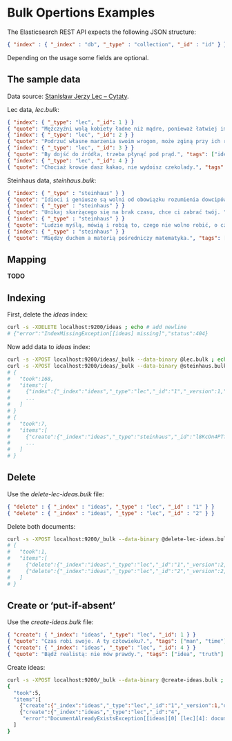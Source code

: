 # Bulk Opertions Examples

The Elasticsearch REST API expects the following JSON structure:

```json
{ "index" : { "_index" : "db", "_type" : "collection", "_id" : "id" } }
```
Depending on the usage some fields are optional.


## The sample data

Data source:
[Stanisław Jerzy Lec – Cytaty](http://cytaty.eu/autor/stanislawjerzylec.html).

Lec data, *lec.bulk*:

```json
{ "index": { "_type": "lec", "_id": 1 } }
{ "quote": "Mężczyźni wolą kobiety ładne niż mądre, ponieważ łatwiej im przychodzi patrzenie niż myślenie.", "tags": ["people", "women", "man"] }
{ "index": { "_type": "lec", "_id": 2 } }
{ "quote": "Podrzuć własne marzenia swoim wrogom, może zginą przy ich realizacji.", "tags": ["people", "dremas"] }
{ "index": { "_type": "lec", "_id": 3 } }
{ "quote": "By dojść do źródła, trzeba płynąć pod prąd.", "tags": ["idea"] }
{ "index": { "_type": "lec", "_id": 4 } }
{ "quote": "Chociaż krowie dasz kakao, nie wydoisz czekolady.", "tags": ["animal", "cow", "milk"] }
```

Steinhaus data, *steinhaus.bulk*:

```json
{ "index": { "_type" : "steinhaus" } }
{ "quote": "Idioci i geniusze są wolni od obowiązku rozumienia dowcipów.", "tags": ["people", "jokes", "man"] }
{ "index": { "_type" : "steinhaus" } }
{ "quote": "Unikaj skarżącego się na brak czasu, chce ci zabrać twój. ", "tags": ["people", "time"] }
{ "index": { "_type" : "steinhaus" } }
{ "quote": "Ludzie myślą, mówią i robią to, czego nie wolno robić, o czym nie wolno mówić ani myśleć.", "tags": ["people", "reflection"] }
{ "index": { "_type" : "steinhaus" } }
{ "quote": "Między duchem a materią pośredniczy matematyka.", "tags": ["matter", "spirit", "mathematics"] }
```


## Mapping

**TODO**


## Indexing

First, delete the *ideas* index:

```sh
curl -s -XDELETE localhost:9200/ideas ; echo # add newline
# {"error":"IndexMissingException[[ideas] missing]","status":404}
```
Now add data to *ideas* index:

```sh
curl -s -XPOST localhost:9200/ideas/_bulk --data-binary @lec.bulk ; echo
curl -s -XPOST localhost:9200/ideas/_bulk --data-binary @steinhaus.bulk ; echo
# {
#   "took":168,
#   "items":[
#     {"index":{"_index":"ideas","_type":"lec","_id":"1","_version":1,"ok":true}},
#     ...
#   ]
# }
# {
#   "took":7,
#   "items":[
#     {"create":{"_index":"ideas","_type":"steinhaus","_id":"l8KcOn4PTfS4u9c51Aaeqg","_version":1,"ok":true}},
#     ...
#   ]
# }
```

## Delete

Use the *delete-lec-ideas.bulk* file:

```json
{ "delete" : { "_index" : "ideas", "_type" : "lec", "_id" : "1" } }
{ "delete" : { "_index" : "ideas", "_type" : "lec", "_id" : "2" } }
```

Delete both documents:

```sh
curl -s -XPOST localhost:9200/_bulk --data-binary @delete-lec-ideas.bulk ; echo
# {
#   "took":1,
#   "items":[
#     {"delete":{"_index":"ideas","_type":"lec","_id":"1","_version":2,"ok":true}},
#     {"delete":{"_index":"ideas","_type":"lec","_id":"2","_version":2,"ok":true}}
#   ]
# }
```

## Create or ‘put-if-absent’

Use the *create-ideas.bulk* file:

```json
{ "create": { "_index": "ideas", "_type": "lec", "_id": 1 } }
{ "quote": "Czas robi swoje. A ty człowieku?.", "tags": ["man", "time"] }
{ "create": { "_index": "ideas", "_type": "lec", "_id": 4 } }
{ "quote": "Bądź realistą: nie mów prawdy.", "tags": ["idea", "truth"] }
```

Create ideas:

```sh
curl -s -XPOST localhost:9200/_bulk --data-binary @create-ideas.bulk ; echo
{
  "took":5,
  "items":[
    {"create":{"_index":"ideas","_type":"lec","_id":"1","_version":1,"ok":true}},
    {"create":{"_index":"ideas","_type":"lec","_id":"4",
     "error":"DocumentAlreadyExistsException[[ideas][0] [lec][4]: document already exists]"}}
  ]
}
```
